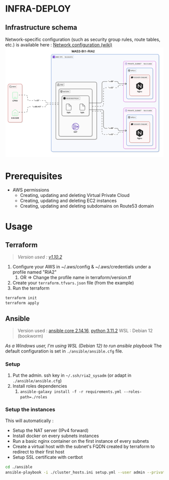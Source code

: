 # INFRA-DEPLOY

## Infrastructure schema
Network-specific configuration (such as security group rules, route tables, etc.) is available here : [Network configuration (wiki)](https://github.com/CPNV-ES-BI1-RIA2-ETL-INTERNAL-SOURCE/INFRA-DEPLOY-ELT/wiki/Network-configuration)
![infra_v0.1](assets/infra.svg)
# Prerequisites
- AWS permissions
	- Creating, updating and deleting Virtual Private Cloud
	- Creating, updating and deleting EC2 instances
	- Creating, updating and deleting subdomains on Route53 domain
# Usage
## Terraform
>*Version used : [v1.10.2](https://releases.hashicorp.com/terraform/1.10.2/)*

1. Configure your AWS in ~/.aws/config & ~/.aws/credentials under a profile named "RIA2"
	1. OR => Change the profile name in terraform/version.tf
2. Create your `terraform.tfvars.json` file (from the example)
3. Run the terraform
```
terraform init
terraform apply
```
## Ansible
> Version used : [ansible core 2.14.16](https://docs.ansible.com/ansible/latest/roadmap/ROADMAP_2_14.html), [python 3.11.2](https://www.python.org/downloads/release/python-3112/)
> WSL : Debian 12 (bookworm)

*As a Windows user, I'm using WSL (Debian 12) to run ansible playbook*
The default configuration is set in `./ansible/ansible.cfg` file.
### Setup
1. Put the admin. ssh key in `~/.ssh/ria2_sysadm` (or adapt in `./ansible/ansible.cfg`)
2. Install roles dependencies
	1. `ansible-galaxy install -f -r requirements.yml --roles-path=./roles`
### Setup the instances
This will automatically :
- Setup the NAT server (IPv4 forward)
- Install docker on every subnets instances
- Run a basic nginx container on the first instance of every subnets
- Create a virtual host with the subnet's FQDN created by terraform to redirect to their first host
- Setup SSL certificate with certbot

```bash
cd ./ansible
ansible-playbook -i ./cluster_hosts.ini setup.yml --user admin --private-key ~/.ssh/ria2_sysadm
```
